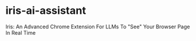 # iris-ai-assistant
Iris: An Advanced Chrome Extension For LLMs To "See" Your Browser Page In Real Time
